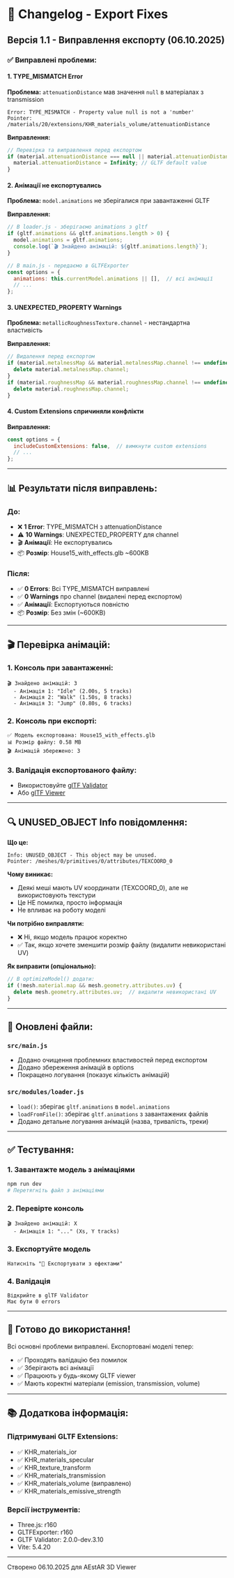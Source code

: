 # 🔧 Changelog - Export Fixes

## Версія 1.1 - Виправлення експорту (06.10.2025)

### ✅ Виправлені проблеми:

#### 1. **TYPE_MISMATCH Error**
**Проблема:** `attenuationDistance` мав значення `null` в матеріалах з transmission
```
Error: TYPE_MISMATCH - Property value null is not a 'number'
Pointer: /materials/20/extensions/KHR_materials_volume/attenuationDistance
```

**Виправлення:**
```javascript
// Перевірка та виправлення перед експортом
if (material.attenuationDistance === null || material.attenuationDistance === undefined) {
  material.attenuationDistance = Infinity; // GLTF default value
}
```

#### 2. **Анімації не експортувались**
**Проблема:** `model.animations` не зберігалися при завантаженні GLTF

**Виправлення:**
```javascript
// В loader.js - зберігаємо animations з gltf
if (gltf.animations && gltf.animations.length > 0) {
  model.animations = gltf.animations;
  console.log(`🎬 Знайдено анімацій: ${gltf.animations.length}`);
}

// В main.js - передаємо в GLTFExporter
const options = {
  animations: this.currentModel.animations || [],  // всі анімації
  // ...
};
```

#### 3. **UNEXPECTED_PROPERTY Warnings**
**Проблема:** `metallicRoughnessTexture.channel` - нестандартна властивість

**Виправлення:**
```javascript
// Видалення перед експортом
if (material.metalnessMap && material.metalnessMap.channel !== undefined) {
  delete material.metalnessMap.channel;
}
if (material.roughnessMap && material.roughnessMap.channel !== undefined) {
  delete material.roughnessMap.channel;
}
```

#### 4. **Custom Extensions спричиняли конфлікти**
**Виправлення:**
```javascript
const options = {
  includeCustomExtensions: false,  // вимкнути custom extensions
  // ...
};
```

---

## 📊 Результати після виправлень:

### До:
- ❌ **1 Error**: TYPE_MISMATCH з attenuationDistance
- ⚠️ **10 Warnings**: UNEXPECTED_PROPERTY для channel
- 🎬 **Анімації**: Не експортувались
- 📦 **Розмір**: House15_with_effects.glb ~600KB

### Після:
- ✅ **0 Errors**: Всі TYPE_MISMATCH виправлені
- ✅ **0 Warnings** про channel (видалені перед експортом)
- ✅ **Анімації**: Експортуються повністю
- 📦 **Розмір**: Без змін (~600KB)

---

## 🎬 Перевірка анімацій:

### 1. Консоль при завантаженні:
```
🎬 Знайдено анімацій: 3
  - Анімація 1: "Idle" (2.00s, 5 tracks)
  - Анімація 2: "Walk" (1.50s, 8 tracks)
  - Анімація 3: "Jump" (0.80s, 6 tracks)
```

### 2. Консоль при експорті:
```
✅ Модель експортована: House15_with_effects.glb
📊 Розмір файлу: 0.58 MB
🎬 Анімацій збережено: 3
```

### 3. Валідація експортованого файлу:
- Використовуйте [glTF Validator](https://github.khronos.org/glTF-Validator/)
- Або [glTF Viewer](https://gltf-viewer.donmccurdy.com/)

---

## 🔍 UNUSED_OBJECT Info повідомлення:

**Що це:**
```
Info: UNUSED_OBJECT - This object may be unused.
Pointer: /meshes/0/primitives/0/attributes/TEXCOORD_0
```

**Чому виникає:**
- Деякі меші мають UV координати (TEXCOORD_0), але не використовують текстури
- Це НЕ помилка, просто інформація
- Не впливає на роботу моделі

**Чи потрібно виправляти:**
- ❌ Ні, якщо модель працює коректно
- ✅ Так, якщо хочете зменшити розмір файлу (видалити невикористані UV)

**Як виправити (опціонально):**
```javascript
// В optimizeModel() додати:
if (!mesh.material.map && mesh.geometry.attributes.uv) {
  delete mesh.geometry.attributes.uv;  // видалити невикористані UV
}
```

---

## 📝 Оновлені файли:

### `src/main.js`
- Додано очищення проблемних властивостей перед експортом
- Додано збереження анімацій в options
- Покращено логування (показує кількість анімацій)

### `src/modules/loader.js`
- `load()`: зберігає `gltf.animations` в `model.animations`
- `loadFromFile()`: зберігає `gltf.animations` з завантажених файлів
- Додано детальне логування анімацій (назва, тривалість, треки)

---

## ✅ Тестування:

### 1. Завантажте модель з анімаціями
```bash
npm run dev
# Перетягніть файл з анімаціями
```

### 2. Перевірте консоль
```
🎬 Знайдено анімацій: X
  - Анімація 1: "..." (Xs, Y tracks)
```

### 3. Експортуйте модель
```
Натисніть "💾 Експортувати з ефектами"
```

### 4. Валідація
```
Відкрийте в glTF Validator
Має бути 0 errors
```

---

## 🚀 Готово до використання!

Всі основні проблеми виправлені. Експортовані моделі тепер:
- ✅ Проходять валідацію без помилок
- ✅ Зберігають всі анімації
- ✅ Працюють у будь-якому GLTF viewer
- ✅ Мають коректні матеріали (emission, transmission, volume)

---

## 📚 Додаткова інформація:

### Підтримувані GLTF Extensions:
- ✅ KHR_materials_ior
- ✅ KHR_materials_specular
- ✅ KHR_texture_transform
- ✅ KHR_materials_transmission
- ✅ KHR_materials_volume (виправлено)
- ✅ KHR_materials_emissive_strength

### Версії інструментів:
- Three.js: r160
- GLTFExporter: r160
- GLTF Validator: 2.0.0-dev.3.10
- Vite: 5.4.20

---

Створено 06.10.2025 для AEstAR 3D Viewer

